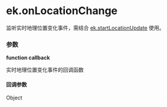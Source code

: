 # ek.onLocationChange

监听实时地理位置变化事件，需结合 [ek.startLocationUpdate](./startLocationUpdate.md) 使用。

### 参数

**function callback**

实时地理位置变化事件的回调函数

#### 回调参数

Object

<Results :data="results" />

<script setup>
const results = [
  {
    name: 'latitude',
    type: 'number',
    desc: "纬度，范围为 -90~90，负数表示南纬"
  },
  {
    name: 'longitude',
    type: 'number',
    desc: "经度，范围为 -180~180，负数表示西经"
  },
  {
    name: 'speed',
    type: 'number',
    desc: "速度，单位 m/s"
  },
  {
    name: 'accuracy',
    type: 'number',
    desc: "位置的精确度，反应与真实位置之间的接近程度，可以理解成10即与真实位置相差10m，越小越精确"
  },
  {
    name: 'altitude',
    type: 'number',
    desc: "高度，单位 m"
  },
  {
    name: 'verticalAccuracy',
    type: 'number',
    desc: "垂直精度，单位 m"
  },
  {
    name: 'horizontalAccuracy',
    type: 'number',
    desc: "水平精度，单位 m"
  },
]
</script>
